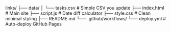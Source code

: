 links/
├── data/
│   └── tasks.csv              # Simple CSV you update
├── index.html                 # Main site
├── script.js                  # Date diff calculator
├── style.css                  # Clean minimal styling
├── README.md
└── .github/workflows/
    └── deploy.yml             # Auto-deploy GitHub Pages
